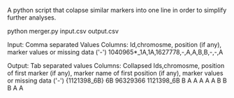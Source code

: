 A python script that colapse similar markers into one line in order to simplify further analyses.

python merger.py input.csv output.csv  

Input: Comma separated Values
Columns: Id,chromosme, position (if any), marker values or missing data ('-')
1040965*_1A,1A,1627778,-,A,A,B,B,-,-,A

Output: Tab separated values
Columns: Collapsed Ids,chromosme, position of first marker (if any), marker name of first position (if any), marker values or missing data ('-')
{1121398_6B}    6B      96329366        1121398_6B      B       A       A       A       A       A       B       B       B       A     A
